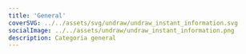 ```yaml
---
title: 'General'
coverSVG: ../../assets/svg/undraw/undraw_instant_information.svg
socialImage: ../../assets/undraw/undraw_instant_information.png
description: Categoria general
---
```

